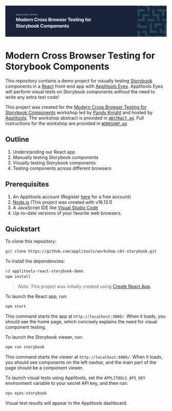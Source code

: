 ![Cross Browser Testing for Storybook Components](images/cbt-storybook-banner.png)

# Modern Cross Browser Testing for Storybook Components

This repository contains a demo project for visually testing
[Storybook](https://storybook.js.org/) components
in a [React](https://reactjs.org/) front-end app
with [Applitools Eyes](https://applitools.com/products-eyes/).
Applitools Eyes will perform visual tests on Storybook components
*without* the need to write any extra test code!

This project was created for the
[Modern Cross Browser Testing for Storybook Components](http://applitools.info/vbm) workshop
led by [Pandy Knight](https://twitter.com/AutomationPanda)
and hosted by [Applitools](https://applitools.com/).
The workshop abstract is provided in [`ABSTRACT.md`](ABSTRACT.md).
Full instructions for the workshop are provided in [`WORKSHOP.md`](WORKSHOP.md).


## Outline

1. Understanding our React app
2. Manually testing Storybook components
3. Visually testing Storybook components
4. Testing components across different browsers


## Prerequisites

1. An Applitools account (Register [here](https://auth.applitools.com/users/register) for a free account)
2. [Node.js](https://nodejs.org/en/) (This project was created with v16.13.1)
3. A JavaScript IDE like [Visual Studio Code](https://code.visualstudio.com/docs/languages/javascript)
4. Up-to-date versions of your favorite web browsers.


## Quickstart

To clone this repository:

```bash
git clone https://github.com/applitools/workshop-cbt-storybook.git
```

To install the dependencies:

```bash
cd applitools-react-storybook-demo
npm install
```

> *Note:*
> This project was initially created using
> [Create React App](https://github.com/facebook/create-react-app).

To launch the React app, run:

```bash
npm start
```

This command starts the app at `http://localhost:3000/`.
When it loads, you should see the home page,
which concisely explains the need for visual component testing.

To launch the Storybook viewer, run:

```bash
npm run storybook
```

This command starts the viewer at `http://localhost:6006/`.
When it loads, you should see components on the left navbar,
and the main part of the page should be a component viewer.

To launch visual tests using Applitools,
set the `APPLITOOLS_API_KEY` environment variable to your secret API key,
and then run:

```bash
npx eyes-storybook
```

Visual test results will appear in the Applitools dashboard.
